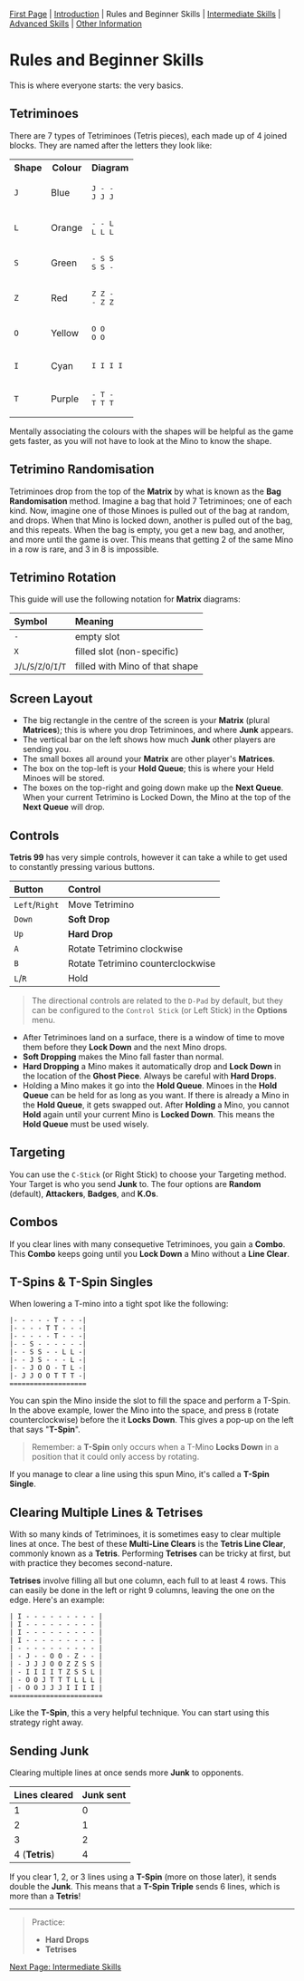 [First Page](README.md) | [Introduction](Intro.md) | Rules and Beginner Skills | [Intermediate Skills](Intermediate.md) | [Advanced Skills](Advanced.md) | [Other Information](Other.md)

# Rules and Beginner Skills

This is where everyone starts: the very basics.

## Tetriminoes

There are 7 types of Tetriminoes (Tetris pieces), each made up of 4 joined blocks. They are named after the letters they look like:

<table>

<tr>
<th>Shape</th>
<th>Colour</th>
<th>Diagram</th>
</tr>

<tr>
<td>

`J`

</td>
<td>Blue</td>
<td>
<pre>J - -<br>J J J</pre>
</td>
</tr>

<tr>
<td>

`L`

</td>
<td>Orange</td>
<td>
<pre>- - L<br>L L L</pre>
</td>
</tr>

<tr>
<td>

`S`

</td>
<td>Green</td>
<td>
<pre>- S S<br>S S -</pre>
</td>
</tr>

<tr>
<td>

`Z`

</td>
<td>Red</td>
<td>
<pre>Z Z -<br>- Z Z</pre>
</td>
</tr>

<tr>
<td>

`O`

</td>
<td>Yellow</td>
<td>
<pre>O O<br>O O</pre>
</td>
</tr>

<tr>
<td>

`I`

</td>
<td>Cyan</td>
<td>
<pre>I I I I</pre>
</td>
</tr>

<tr>
<td>

`T`

</td>
<td>Purple</td>
<td>
<pre>- T -<br>T T T</pre>
</td>
</tr>

</table>

Mentally associating the colours with the shapes will be helpful as the game gets faster, as you will not have to look at the Mino to know the shape.

## Tetrimino Randomisation

Tetriminoes drop from the top of the **Matrix** by what is known as the **Bag Randomisation** method. Imagine a bag that hold 7 Tetriminoes; one of each kind. Now, imagine one of those Minoes is pulled out of the bag at random, and drops. When that Mino is locked down, another is pulled out of the bag, and this repeats. When the bag is empty, you get a new bag, and another, and more until the game is over. This means that getting 2 of the same Mino in a row is rare, and 3 in 8 is impossible.

## Tetrimino Rotation

This guide will use the following notation for **Matrix** diagrams:

| Symbol | Meaning |
|:--|:--|
| `-` | empty slot |
| `X` | filled slot (non-specific) |
| `J`/`L`/`S`/`Z`/`O`/`I`/`T` | filled with Mino of that shape |

## Screen Layout

- The big rectangle in the centre of the screen is your **Matrix** (plural **Matrices**); this is where you drop Tetriminoes, and where **Junk** appears.
- The vertical bar on the left shows how much **Junk** other players are sending you.
- The small boxes all around your **Matrix** are other player's **Matrices**.
- The box on the top-left is your **Hold Queue**; this is where your Held Minoes will be stored.
- The boxes on the top-right and going down make up the **Next Queue**. When your current Tetrimino is Locked Down, the Mino at the top of the **Next Queue** will drop.

## Controls

**Tetris 99** has very simple controls, however it can take a while to get used to constantly pressing various buttons.

| Button | Control |
|:--|:--|
| `Left`/`Right` | Move Tetrimino |
| `Down` | **Soft Drop** |
| `Up` | **Hard Drop** |
| `A` | Rotate Tetrimino clockwise |
| `B` | Rotate Tetrimino counterclockwise |
| `L`/`R` | Hold |

> The directional controls are related to the `D-Pad` by default, but they can be configured to the `Control Stick` (or Left Stick) in the **Options** menu.

- After Tetriminoes land on a surface, there is a window of time to move them before they **Lock Down** and the next Mino drops.
- **Soft Dropping** makes the Mino fall faster than normal.
- **Hard Dropping** a Mino makes it automatically drop and **Lock Down** in the location of the **Ghost Piece**. Always be careful with **Hard Drops**.
- Holding a Mino makes it go into the **Hold Queue**. Minoes in the **Hold Queue** can be held for as long as you want. If there is already a Mino in the **Hold Queue**, it gets swapped out. After **Holding** a Mino, you cannot **Hold** again until your current Mino is **Locked Down**. This means the **Hold Queue** must be used wisely.

## Targeting

You can use the `C-Stick` (or Right Stick) to choose your Targeting method. Your Target is who you send **Junk** to. The four options are **Random** (default), **Attackers**, **Badges**, and **K.Os**.

## Combos

If you clear lines with many consequetive Tetriminoes, you gain a **Combo**. This **Combo** keeps going until you **Lock Down** a Mino without a **Line Clear**.

## **T-Spins** & **T-Spin Singles**

When lowering a T-mino into a tight spot like the following:

```
|- - - - - T - - -|
|- - - - T T - - -|
|- - - - - T - - -|
|- - S - - - - - -|
|- - S S - - L L -|
|- - J S - - - L -|
|- - J O O - T L -|
|- J J O O T T T -|
===================
```

You can spin the Mino inside the slot to fill the space and perform a T-Spin. In the above example, lower the Mino into the space, and press `B` (rotate counterclockwise) before the it **Locks Down**. This gives a pop-up on the left that says "**T-Spin**".

> Remember: a **T-Spin** only occurs when a T-Mino **Locks Down** in a position that it could only access by rotating.

If you manage to clear a line using this spun Mino, it's called a **T-Spin Single**.

## Clearing Multiple Lines & **Tetrises**

With so many kinds of Tetriminoes, it is sometimes easy to clear multiple lines at once. The best of these **Multi-Line Clears** is the **Tetris Line Clear**, commonly known as a **Tetris**. Performing **Tetrises** can be tricky at first, but with practice they becomes second-nature.

**Tetrises** involve filling all but one column, each full to at least 4 rows. This can easily be done in the left or right 9 columns, leaving the one on the edge. Here's an example:

```
| I - - - - - - - - - |
| I - - - - - - - - - |
| I - - - - - - - - - |
| I - - - - - - - - - |
| - - - - - - - - - - |
| - J - - O O - Z - - |
| - J J J O O Z Z S S |
| - I I I I T Z S S L |
| - O O J T T T L L L |
| - O O J J J I I I I |
=======================
```

Like the **T-Spin**, this a very helpful technique. You can start using this strategy right away.

## Sending **Junk**

Clearing multiple lines at once sends more **Junk** to opponents.

| Lines cleared | **Junk** sent |
|:--|:--|
| 1 | 0 |
| 2 | 1 |
| 3 | 2 |
| 4 (**Tetris**) | 4 |

If you clear 1, 2, or 3 lines using a **T-Spin** (more on those later), it sends double the **Junk**. This means that a **T-Spin Triple** sends 6 lines, which is more than a **Tetris**!

---

> Practice:
> - **Hard Drops**
> - **Tetrises**

[Next Page: Intermediate Skills](Intermediate.md)
